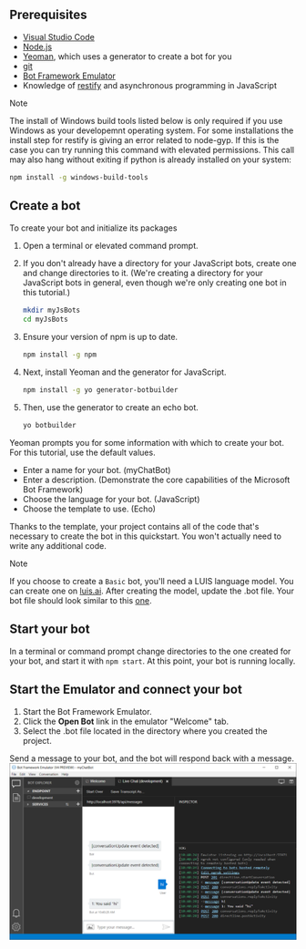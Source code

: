 ## Prerequisites

- [Visual Studio Code](https://www.visualstudio.com/downloads)
- [Node.js](https://nodejs.org/)
- [Yeoman](http://yeoman.io/), which uses a generator to create a bot for you
- [git](https://git-scm.com/)
- [Bot Framework Emulator](https://github.com/Microsoft/BotFramework-Emulator)
- Knowledge of [restify](http://restify.com/) and asynchronous programming in JavaScript

> [!NOTE]
> The install of Windows build tools listed below is only required if you use Windows as your developemnt operating system. 
> For some installations the install step for restify is giving an error related to node-gyp.
> If this is the case you can try running this command with elevated permissions.
> This call may also hang without exiting if python is already installed on your system:
> ```bash
> npm install -g windows-build-tools
> ```

## Create a bot

To create your bot and initialize its packages

1. Open a terminal or elevated command prompt.
1. If you don't already have a directory for your JavaScript bots, create one and change directories to it. (We're creating a directory for your JavaScript bots in general, even though we're only creating one bot in this tutorial.)

   ```bash
   mkdir myJsBots
   cd myJsBots
   ```

1. Ensure your version of npm is up to date.

   ```bash
   npm install -g npm
   ```

1. Next, install Yeoman and the generator for JavaScript.

   ```bash
   npm install -g yo generator-botbuilder
   ```

1. Then, use the generator to create an echo bot.

   ```bash
   yo botbuilder
   ```

Yeoman prompts you for some information with which to create your bot. For this tutorial, use the default values.

- Enter a name for your bot. (myChatBot)
- Enter a description. (Demonstrate the core capabilities of the Microsoft Bot Framework)
- Choose the language for your bot. (JavaScript)
- Choose the template to use. (Echo)

Thanks to the template, your project contains all of the code that's necessary to create the bot in this quickstart. You won't actually need to write any additional code.

> [!NOTE]
> If you choose to create a `Basic` bot, you'll need a LUIS language model. You can create one on [luis.ai](https://www.luis.ai). After creating the model, update the .bot file. Your bot file should look similar to this [one](../v4sdk/bot-builder-service-file.md).

## Start your bot

In a terminal or command prompt change directories to the one created for your bot, and start it with `npm start`. At this point, your bot is running locally.

## Start the Emulator and connect your bot

1. Start the Bot Framework Emulator.
2. Click the **Open Bot** link in the emulator "Welcome" tab.
3. Select the .bot file located in the directory where you created the project.

Send a message to your bot, and the bot will respond back with a message.
![Emulator running](../media/emulator-v4/js-quickstart.png)

